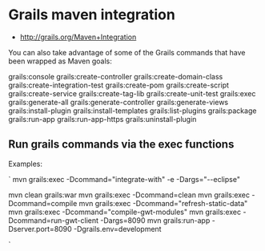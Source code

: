 Grails maven integration
========================

* http://grails.org/Maven+Integration


You can also take advantage of some of the Grails commands that have been wrapped as Maven goals:

grails:console
grails:create-controller
grails:create-domain-class
grails:create-integration-test
grails:create-pom
grails:create-script
grails:create-service
grails:create-tag-lib
grails:create-unit-test
grails:exec
grails:generate-all
grails:generate-controller
grails:generate-views
grails:install-plugin
grails:install-templates
grails:list-plugins
grails:package
grails:run-app
grails:run-app-https
grails:uninstall-plugin

Run grails commands via the exec functions
------------------------------------------

Examples:

`
mvn grails:exec -Dcommand="integrate-with" -e -Dargs="--eclipse"

mvn clean grails:war
mvn grails:exec -Dcommand=clean
mvn grails:exec -Dcommand=compile
mvn grails:exec -Dcommand="refresh-static-data"
mvn grails:exec -Dcommand="compile-gwt-modules"
mvn grails:exec -Dcommand=run-gwt-client -Dargs=8090
mvn grails:run-app -Dserver.port=8090 -Dgrails.env=development

`

